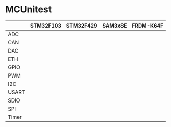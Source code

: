 # MCUnitest

|       | STM32F103 | STM32F429 | SAM3x8E | FRDM-K64F |
| ----- | --------- | --------- | ------- | --------- |
| ADC   |           |           |         |           |
| CAN   |           |           |         |           |
| DAC   |           |           |         |           |
| ETH   |           |           |         |           |
| GPIO  |           |           |         |           |
| PWM   |           |           |         |           |
| I2C   |           |           |         |           |
| USART |           |           |         |           |
| SDIO  |           |           |         |           |
| SPI   |           |           |         |           |
| Timer |           |           |         |           |

